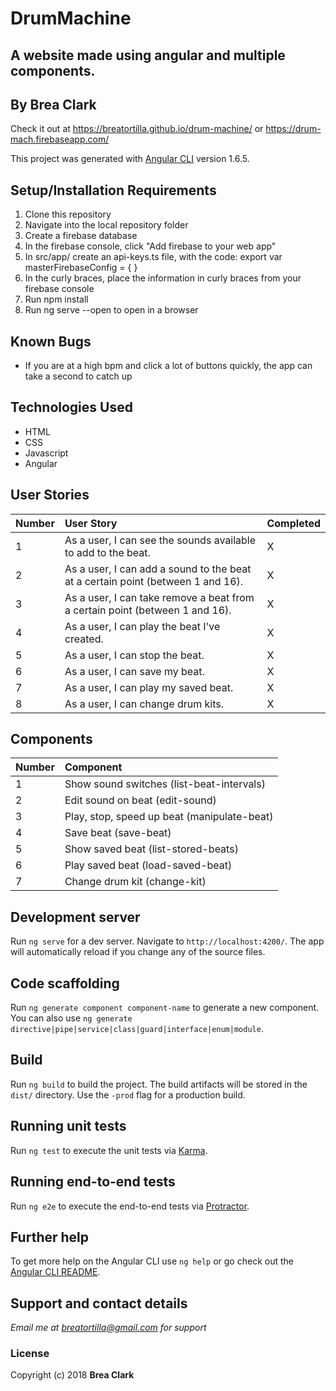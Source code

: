 # DrumMachine

## A website made using angular and multiple components.
## By Brea Clark

Check it out at https://breatortilla.github.io/drum-machine/ or https://drum-mach.firebaseapp.com/

This project was generated with [Angular CLI](https://github.com/angular/angular-cli) version 1.6.5.

## Setup/Installation Requirements

1. Clone this repository
2. Navigate into the local repository folder
3. Create a firebase database
4. In the firebase console, click "Add firebase to your web app"
5. In src/app/ create an api-keys.ts file, with the code:
  export var masterFirebaseConfig = { }
6. In the curly braces, place the information in curly braces from your firebase console
7. Run npm install
8. Run ng serve --open to open in a browser

## Known Bugs
* If you are at a high bpm and click a lot of buttons quickly, the app can take a second to catch up

## Technologies Used
* HTML
* CSS
* Javascript
* Angular

## User Stories
| Number | User Story | Completed |
| :-------------  | :------------- | :-------------|
| 1 | As a user, I can see the sounds available to add to the beat. | X |
| 2 | As a user, I can add a sound to the beat at a certain point (between 1 and 16). | X |
| 3 | As a user, I can take remove a beat from a certain point (between 1 and 16). | X |
| 4 | As a user, I can play the beat I've created. | X |
| 5 | As a user, I can stop the beat. | X |
| 6 | As a user, I can save my beat. | X |
| 7 | As a user, I can play my saved beat. | X |
| 8 | As a user, I can change drum kits. | X |

## Components
| Number | Component |
| :-------------  | :------------- |
| 1 | Show sound switches (list-beat-intervals)|
| 2 | Edit sound on beat (edit-sound)|
| 3 | Play, stop, speed up beat (manipulate-beat)|
| 4 | Save beat (save-beat)|
| 5 | Show saved beat (list-stored-beats)|
| 6 | Play saved beat (load-saved-beat)|
| 7 | Change drum kit (change-kit)|

## Development server

Run `ng serve` for a dev server. Navigate to `http://localhost:4200/`. The app will automatically reload if you change any of the source files.

## Code scaffolding

Run `ng generate component component-name` to generate a new component. You can also use `ng generate directive|pipe|service|class|guard|interface|enum|module`.

## Build

Run `ng build` to build the project. The build artifacts will be stored in the `dist/` directory. Use the `-prod` flag for a production build.

## Running unit tests

Run `ng test` to execute the unit tests via [Karma](https://karma-runner.github.io).

## Running end-to-end tests

Run `ng e2e` to execute the end-to-end tests via [Protractor](http://www.protractortest.org/).

## Further help

To get more help on the Angular CLI use `ng help` or go check out the [Angular CLI README](https://github.com/angular/angular-cli/blob/master/README.md).

## Support and contact details

_Email me at breatortilla@gmail.com for support_

### License

Copyright (c) 2018 **Brea Clark**

